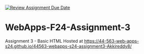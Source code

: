 [![Review Assignment Due Date](https://classroom.github.com/assets/deadline-readme-button-24ddc0f5d75046c5622901739e7c5dd533143b0c8e959d652212380cedb1ea36.svg)](https://classroom.github.com/a/qJp_9AXf)
# WebApps-F24-Assignment-3
Assignment 3 - Basic HTML Hosted at https://44-563-web-apps-s24.github.io/44563-webapps-s24-assignment3-Akkireddy8/
